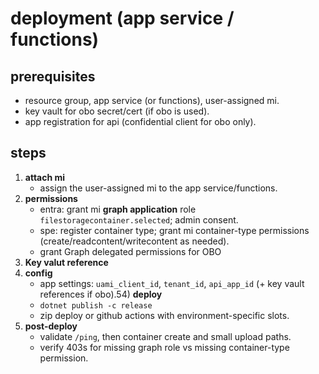 # deployment (app service / functions)

## prerequisites
- resource group, app service (or functions), user-assigned mi.
- key vault for obo secret/cert (if obo is used).
- app registration for api (confidential client for obo only).

## steps
1) **attach mi**
   - assign the user-assigned mi to the app service/functions.
2) **permissions**
   - entra: grant mi **graph application** role `filestoragecontainer.selected`; admin consent.
   - spe: register container type; grant mi container-type permissions (create/readcontent/writecontent as needed).
   - grant Graph delegated permissions for OBO
3) **Key valut reference**
4) **config**
   - app settings: `uami_client_id`, `tenant_id`, `api_app_id` (+ key vault references if obo).54) **deploy**
   - `dotnet publish -c release`
   - zip deploy or github actions with environment-specific slots.
6) **post-deploy**
   - validate `/ping`, then container create and small upload paths.
   - verify 403s for missing graph role vs missing container-type permission.
